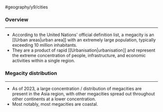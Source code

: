 #geography/y9/cities 

### Overview
---
- According to the United Nations' official definition list, a megacity is an [[Urban areas|urban area]] with an extremely large population, typically exceeding 10 million inhabitants.
- They are a product of rapid [[Urbanisation|urbanisation]] and represent the extreme concentration of people, infrastructure, and economic activities within a single region.

### Megacity distribution
---
- As of 2023, a large concentration / distribution of megacities are present in the Asia region, with other megacities spread out throughout other continents at a lower concentration. 
- Most notably, most megacities are coastal.